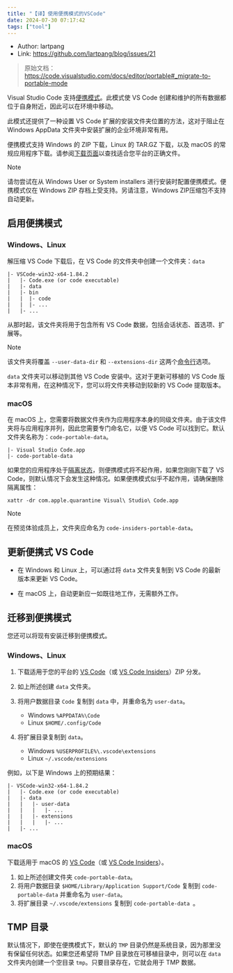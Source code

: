 ```yaml
---
title: "【译】使用便携模式的VSCode"
date: 2024-07-30 07:17:42
tags: ["tool"]
---
```


<!--more-->

- Author: lartpang
- Link: https://github.com/lartpang/blog/issues/21

> 原始文档：https://code.visualstudio.com/docs/editor/portable#_migrate-to-portable-mode

Visual Studio Code 支持[便携模式](https://en.wikipedia.org/wiki/Portable_application)。此模式使 VS Code 创建和维护的所有数据都位于自身附近，因此可以在环境中移动。

此模式还提供了一种设置 VS Code 扩展的安装文件夹位置的方法，这对于阻止在 Windows AppData 文件夹中安装扩展的企业环境非常有用。

便携模式支持 Windows 的 ZIP 下载，Linux 的 TAR.GZ 下载，以及 macOS 的常规应用程序下载。请参阅[下载页面](https://code.visualstudio.com/download)以查找适合您平台的正确文件。

> [!note]
> 请勿尝试在从 Windows User or System installers 进行安装时配置便携模式。便携模式仅在 Windows ZIP 存档上受支持。另请注意，Windows ZIP压缩包不支持自动更新。

## 启用便携模式

### Windows、Linux

解压缩 VS Code 下载后，在 VS Code 的文件夹中创建一个文件夹：`data`

```
|- VSCode-win32-x64-1.84.2
|   |- Code.exe (or code executable)
|   |- data
|   |- bin
|   |  |- code
|   |  |- ...
|   |- ...
```
从那时起，该文件夹将用于包含所有 VS Code 数据，包括会话状态、首选项、扩展等。

> [!note]
> 该文件夹将覆盖 `--user-data-dir` 和 `--extensions-dir` 这两个[命令行](https://code.visualstudio.com/docs/editor/command-line#_advanced-cli-options)选项。

`data` 文件夹可以移动到其他 VS Code 安装中。这对于更新可移植的 VS Code 版本非常有用，在这种情况下，您可以将文件夹移动到较新的 VS Code 提取版本。

### macOS

在 macOS 上，您需要将数据文件夹作为应用程序本身的同级文件夹。由于该文件夹将与应用程序并列，因此您需要专门命名它，以便 VS Code 可以找到它。默认文件夹名称为：`code-portable-data`。

```
|- Visual Studio Code.app
|- code-portable-data
```

如果您的应用程序处于[隔离状态](https://apple.stackexchange.com/a/104875)，则便携模式将不起作用，如果您刚刚下载了 VS Code，则默认情况下会发生这种情况。如果便携模式似乎不起作用，请确保删除隔离属性：

```
xattr -dr com.apple.quarantine Visual\ Studio\ Code.app
```

> [!note]
> 在预览体验成员上，文件夹应命名为 `code-insiders-portable-data`。

## 更新便携式 VS Code

- 在 Windows 和 Linux 上，可以通过将 `data` 文件夹复制到 VS Code 的最新版本来更新 VS Code。

- 在 macOS 上，自动更新应一如既往地工作，无需额外工作。

## 迁移到便携模式

您还可以将现有安装迁移到便携模式。

### Windows、Linux

1. 下载适用于您的平台的 [VS Code](https://code.visualstudio.com/download)（或 [VS Code Insiders](https://code.visualstudio.com/insiders)）ZIP 分发。

2. 如上所述创建 `data` 文件夹。
3. 将用户数据目录 `Code` 复制到 `data` 中，并重命名为 `user-data`。
    - Windows `%APPDATA%\Code`
    - Linux `$HOME/.config/Code`
4. 将扩展目录复制到 `data`。
    - Windows `%USERPROFILE%\.vscode\extensions`
    - Linux `~/.vscode/extensions`

例如，以下是 Windows 上的预期结果：

```
|- VSCode-win32-x64-1.84.2
|   |- Code.exe (or code executable)
|   |- data
|   |   |- user-data
|   |   |   |- ...
|   |   |- extensions
|   |   |   |- ...
|   |- ...
```

### macOS

下载适用于 macOS 的 [VS Code](https://code.visualstudio.com/download)（或 [VS Code Insiders](https://code.visualstudio.com/insiders)）。

1. 如上所述创建文件夹 `code-portable-data`。
2. 将用户数据目录 `$HOME/Library/Application Support/Code` 复制到 `code-portable-data` 并重命名为 `user-data`。
3. 将扩展目录 `~/.vscode/extensions` 复制到 `code-portable-data
`。

## TMP 目录

默认情况下，即使在便携模式下，默认的 `TMP` 目录仍然是系统目录，因为那里没有保留任何状态。如果您还希望将 TMP 目录放在可移植目录中，则可以在 `data` 文件夹内创建一个空目录 `tmp`。只要目录存在，它就会用于 TMP 数据。